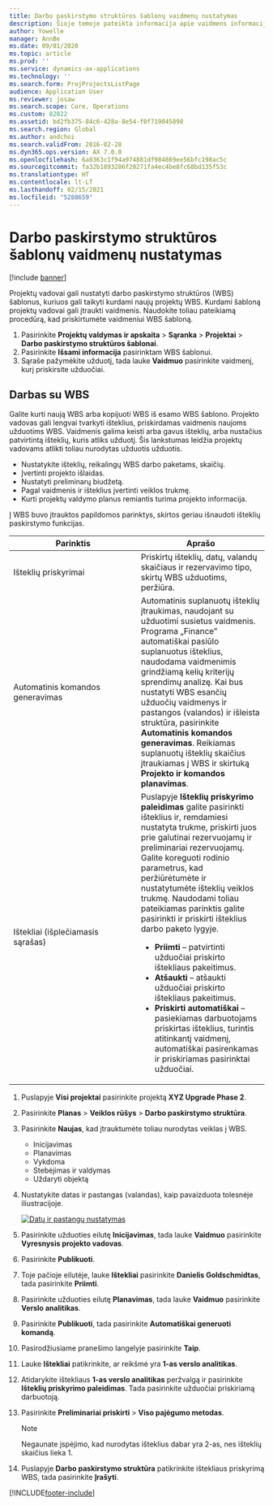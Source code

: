 ```yaml
---
title: Darbo paskirstymo struktūros šablonų vaidmenų nustatymas
description: Šioje temoje pateikta informacija apie vaidmens informacijos nustatymą darbo paskirstymo struktūros šablonuose.
author: Yowelle
manager: AnnBe
ms.date: 09/01/2020
ms.topic: article
ms.prod: ''
ms.service: dynamics-ax-applications
ms.technology: ''
ms.search.form: ProjProjectsListPage
audience: Application User
ms.reviewer: josaw
ms.search.scope: Core, Operations
ms.custom: 82022
ms.assetid: bd2fb375-84c6-428a-8e54-f0f719045898
ms.search.region: Global
ms.author: andchoi
ms.search.validFrom: 2016-02-28
ms.dyn365.ops.version: AX 7.0.0
ms.openlocfilehash: 6a8363c1f94a974881df984869ee56bfc198ac5c
ms.sourcegitcommit: fa32b1893286f20271fa4ec4be8fc68bd135f53c
ms.translationtype: HT
ms.contentlocale: lt-LT
ms.lasthandoff: 02/15/2021
ms.locfileid: "5288659"
---
```

# <a name="set-up-roles-on-work-breakdown-structure-templates"></a>Darbo paskirstymo struktūros šablonų vaidmenų nustatymas

[!include [banner](../includes/banner.md)]

Projektų vadovai gali nustatyti darbo paskirstymo struktūros (WBS) šablonus, kuriuos gali taikyti kurdami naujų projektų WBS. Kurdami šabloną projektų vadovai gali įtraukti vaidmenis. Naudokite toliau pateikiamą procedūrą, kad priskirtumėte vaidmeniui WBS šabloną.

1. Pasirinkite **Projektų valdymas ir apskaita** > **Sąranka** > **Projektai** > **Darbo paskirstymo struktūros šablonai**.
2. Pasirinkite **Išsami informacija** pasirinktam WBS šablonui.
3. Sąraše pažymėkite užduotį, tada lauke **Vaidmuo** pasirinkite vaidmenį, kurį priskirsite užduočiai.

## <a name="work-with-a-wbs"></a>Darbas su WBS

Galite kurti naują WBS arba kopijuoti WBS iš esamo WBS šablono. Projekto vadovas gali lengvai tvarkyti išteklius, priskirdamas vaidmenis naujoms užduotims WBS. Vaidmenis galima keisti arba gavus išteklių, arba nustačius patvirtintą išteklių, kuris atliks užduotį. Šis lankstumas leidžia projektų vadovams atlikti toliau nurodytas užduotis užduotis.

- Nustatykite išteklių, reikalingų WBS darbo paketams, skaičių.
- Įvertinti projekto išlaidas.
- Nustatyti preliminarų biudžetą.
- Pagal vaidmenis ir išteklius įvertinti veiklos trukmę.
- Kurti projektų valdymo planus remiantis turima projekto informacija.

Į WBS buvo įtrauktos papildomos parinktys, skirtos geriau išnaudoti išteklių paskirstymo funkcijas.

<table>
<colgroup>
<col width="50%" />
<col width="50%" />
</colgroup>
<thead>
<tr class="header">
<th>Parinktis</th>
<th>Aprašo</th>
</tr>
</thead>
<tbody>
<tr class="odd">
<td>Išteklių priskyrimai</td>
<td>Priskirtų išteklių, datų, valandų skaičiaus ir rezervavimo tipo, skirtų WBS užduotims, peržiūra.</td>
</tr>
<tr class="even">
<td>Automatinis komandos generavimas</td>
<td>Automatinis suplanuotų išteklių įtraukimas, naudojant su užduotimi susietus vaidmenis. Programa „Finance” automatiškai pasiūlo suplanuotus išteklius, naudodama vaidmenimis grindžiamą kelių kriterijų sprendimų analizę. Kai bus nustatyti WBS esančių užduočių vaidmenys ir pastangos (valandos) ir išleista struktūra, pasirinkite <strong>Automatinis komandos generavimas</strong>. Reikiamas suplanuotų išteklių skaičius įtraukiamas į WBS ir skirtuką <strong>Projekto ir komandos planavimas</strong>.</td>
</tr>
<tr class="odd">
<td>Ištekliai (išplečiamasis sąrašas)</td>
<td>Puslapyje <strong>Išteklių priskyrimo paleidimas</strong> galite pasirinkti išteklius ir, remdamiesi nustatyta trukme, priskirti juos prie galutinai rezervuojamų ir preliminariai rezervuojamų. Galite koreguoti rodinio parametrus, kad peržiūrėtumėte ir nustatytumėte išteklių veiklos trukmę. Naudodami toliau pateikiamas parinktis galite pasirinkti ir priskirti išteklius darbo paketo lygyje.
<ul>
<li><strong>Priimti</strong> – patvirtinti užduočiai priskirto ištekliaus pakeitimus.</li>
<li><strong>Atšaukti</strong> – atšaukti užduočiai priskirto ištekliaus pakeitimus.</li>
<li><strong>Priskirti automatiškai</strong> – pasiekiamas darbuotojams priskirtas išteklius, turintis atitinkantį vaidmenį, automatiškai pasirenkamas ir priskiriamas pasirinktai užduočiai.</li>
</ul></td>
</tr>
</tbody>
</table>

1. Puslapyje **Visi projektai** pasirinkite projektą **XYZ Upgrade Phase 2**.
2. Pasirinkite **Planas** > **Veiklos rūšys** > **Darbo paskirstymo struktūra**.
3. Pasirinkite **Naujas**, kad įtrauktumėte toliau nurodytas veiklas į WBS.

    - Inicijavimas
    - Planavimas
    - Vykdoma
    - Stebėjimas ir valdymas
    - Uždaryti objektą

4. Nustatykite datas ir pastangas (valandas), kaip pavaizduota tolesnėje iliustracijoje.

    [![Datų ir pastangų nustatymas](./media/projectresourcing10.jpg)](./media/projectresourcing10.jpg)

5. Pasirinkite užduoties eilutę **Inicijavimas**, tada lauke **Vaidmuo** pasirinkite **Vyresnysis projekto vadovas**.
6. Pasirinkite **Publikuoti**.
7. Toje pačioje eilutėje, lauke **Ištekliai** pasirinkite **Danielis Goldschmidtas**, tada pasirinkite **Priimti**.
8. Pasirinkite užduoties eilutę **Planavimas**, tada lauke **Vaidmuo** pasirinkite **Verslo analitikas**.
9. Pasirinkite **Publikuoti**, tada pasirinkite **Automatiškai generuoti komandą**.
10. Pasirodžiusiame pranešimo langelyje pasirinkite **Taip**.
11. Lauke **Ištekliai** patikrinkite, ar reikšmė yra **1-as verslo analitikas**.
12. Atidarykite ištekliaus **1-as verslo analitikas** peržvalgą ir pasirinkite **Išteklių priskyrimo paleidimas**. Tada pasirinkite užduočiai priskiriamą darbuotoją.
13. Pasirinkite **Preliminariai priskirti** &gt; **Viso pajėgumo metodas**.

    > [!NOTE] 
    > Negaunate įspėjimo, kad nurodytas išteklius dabar yra 2-as, nes išteklių skaičius lieka 1.

14. Puslapyje **Darbo paskirstymo struktūra** patikrinkite ištekliaus priskyrimą WBS, tada pasirinkite **Įrašyti**.


[!INCLUDE[footer-include](../includes/footer-banner.md)]